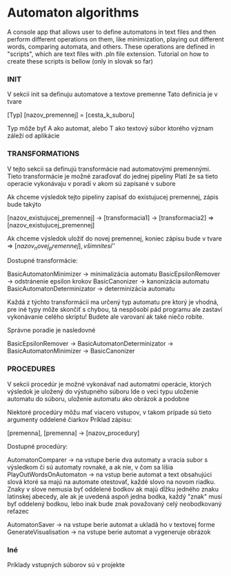 # Automaton algorithms 
A console app that allows user to define automatons in text files and then perform different operations on them, like minimization, playing out different words, comparing automata, and others.
These operations are defined in "scripts", which are text files with .pln file extension.
Tutorial on how to create these scripts is bellow (only in slovak so far)




### INIT
V sekcii init sa definuju automatove a textove premenne 
Tato definicia je v tvare

[Typ] [nazov_premennej] = [cesta_k_suboru]

Typ môže byť A ako automat, alebo T ako textový súbor ktorého význam záleží od aplikácie


### TRANSFORMATIONS 
V tejto sekcii sa definujú transformácie nad automatovými premennými. Tieto transformácie je možné zaraďovať do jednej pipeliny
Platí že sa tieto operacie vykonávaju v poradí v akom sú zapísané v subore

Ak chceme výsledok tejto pipeliny zapísať do existujucej premennej, zápis bude takýto

[nazov_existujucej_premennej] -> [transformacia1] -> [transformacia2] => [nazov_existujucej_premennej]

Ak chceme výsledok uložiť do novej premennej, koniec zápisu bude v tvare => $[nazov_novej_premennej],
všimnite si '$'

Dostupné transformácie:

BasicAutomatonMinimizer -> minimalizácia automatu
BasicEpsilonRemover -> odstránenie epsilon krokov
BasicCanonizer -> kanonizácia automatu
BasicAutomatonDeterminizator -> determinizácia automatu

Každá z týchto transformácii ma určený typ automatu pre ktorý je vhodná, pre iné typy môže skončiť s chybou,
tá nespôsobí pád programu ale zastaví vykonávanie celého skriptu! Budete ale varovaní ak také niečo robíte.

Správne poradie je nasledovné 

BasicEpsilonRemover -> BasicAutomatonDeterminizator ->  BasicAutomatonMinimizer -> BasicCanonizer

### PROCEDURES 

V sekcii procedúr je možné vykonávať nad automatmi operácie, ktorých výsledok je uložený do výstupného súboru
Ide o veci typu uloženie automatu do súboru, uloženie automatu ako obrázok a podobne

Niektoré procedúry môžu mať viacero vstupov, v takom prípade sú tieto argumenty oddelené čiarkov
Príklad zápisu:

[premenna], [premenna] -> [nazov_procedury]

Dostupné procedúry:

AutomatonComparer -> na vstupe berie dva automaty a vracia subor s výsledkom či sú automaty rovnaké, a ak nie, v čom sa líšia
PlayOutWordsOnAutomaton -> na vstup berie automat a text obsahujúci slová ktoré sa majú na automate otestovať,
                           každé slovo na novom riadku. Znaky v slove nemusia byť oddelené bodkov ak majú dĺžku jedného
                           znaku latinskej abecedy, ale ak je uvedená aspoň jedna bodka, každý "znak" musí byť oddelený bodkou,
                           lebo inak bude znak považovaný celý neobodkovaný reťazec
                           
AutomatonSaver -> na vstupe berie automat a ukladá ho v textovej forme
GenerateVisualisation -> na vstupe berie automat a vygeneruje obrázok

### Iné 

Príklady vstupných súborov sú v projekte
